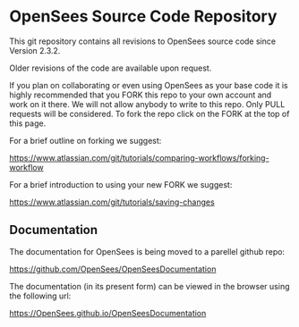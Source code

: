 # OpenSees Source Code Repository

This git repository contains all revisions to OpenSees source code since Version 2.3.2.

Older revisions of the code are available upon request.

If you plan on collaborating or even using OpenSees as your base code it is highly recommended that
you FORK this repo to your own account and work on it there. We will not allow anybody to write to
this repo. Only PULL requests will be considered. To fork the repo click on the FORK at the top of this page.

For a brief outline on forking we suggest:

https://www.atlassian.com/git/tutorials/comparing-workflows/forking-workflow

For a brief introduction to using your new FORK we suggest:

https://www.atlassian.com/git/tutorials/saving-changes

## Documentation
The documentation for OpenSees is being moved to a parellel github repo:

https://github.com/OpenSees/OpenSeesDocumentation

The documentation (in its present form) can be viewed in the browser using the following url:

https://OpenSees.github.io/OpenSeesDocumentation
